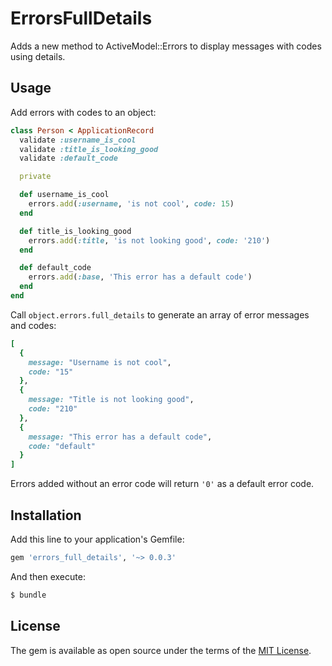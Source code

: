# ErrorsFullDetails
Adds a new method to ActiveModel::Errors to display messages with codes using details.

## Usage
Add errors with codes to an object:

```ruby
class Person < ApplicationRecord
  validate :username_is_cool
  validate :title_is_looking_good
  validate :default_code

  private

  def username_is_cool
    errors.add(:username, 'is not cool', code: 15)
  end

  def title_is_looking_good
    errors.add(:title, 'is not looking good', code: '210')
  end

  def default_code
    errors.add(:base, 'This error has a default code')
  end
end
```

Call `object.errors.full_details` to generate an array of error messages and codes:

```ruby
[
  {
    message: "Username is not cool",
    code: "15"
  },
  {
    message: "Title is not looking good",
    code: "210"
  },
  {
    message: "This error has a default code",
    code: "default"
  }
]
```

Errors added without an error code will return `'0'` as a default error code.

## Installation
Add this line to your application's Gemfile:

```ruby
gem 'errors_full_details', '~> 0.0.3'
```

And then execute:
```bash
$ bundle
```

## License
The gem is available as open source under the terms of the [MIT License](https://opensource.org/licenses/MIT).
